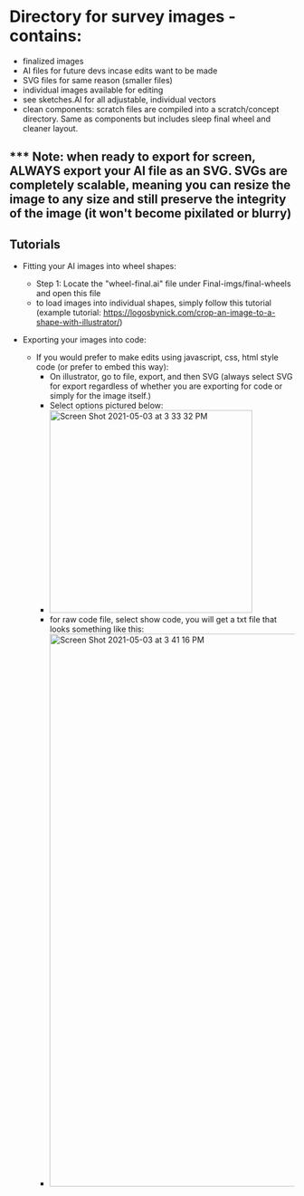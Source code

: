 # Directory for survey images - contains:

- finalized images
- AI files for future devs incase edits want to be made
- SVG files for same reason (smaller files)
- individual images available for editing
- see sketches.AI for all adjustable, individual vectors
- clean components: scratch files are compiled into a scratch/concept directory. Same as components but includes sleep final wheel and cleaner layout. 

## *** Note: when ready to export for screen, ALWAYS export your AI file as an SVG. SVGs are completely scalable, meaning you can resize the image to any size and still preserve the integrity of the image (it won't become pixilated or blurry)

## Tutorials
- Fitting your AI images into wheel shapes:
  - Step 1: Locate the "wheel-final.ai" file under Final-imgs/final-wheels and open this file
  - to load images into individual shapes, simply follow this tutorial (example tutorial: https://logosbynick.com/crop-an-image-to-a-shape-with-illustrator/)

- Exporting your images into code: 
  - If you would prefer to make edits using javascript, css, html style code (or prefer to embed this way):
    - On illustrator, go to file, export, and then SVG (always select SVG for export regardless of whether you are exporting for code or simply for the image itself.) 
    - Select options pictured below:
     - <img width="358" alt="Screen Shot 2021-05-03 at 3 33 32 PM" src="https://user-images.githubusercontent.com/44073789/116924214-8fb98680-ac25-11eb-92a0-aa78779281b3.png">
     - for raw code file, select show code, you will get a txt file that looks something like this:
      -  <img width="976" alt="Screen Shot 2021-05-03 at 3 41 16 PM" src="https://user-images.githubusercontent.com/44073789/116924607-1d957180-ac26-11eb-8054-f9269feb3942.png">


